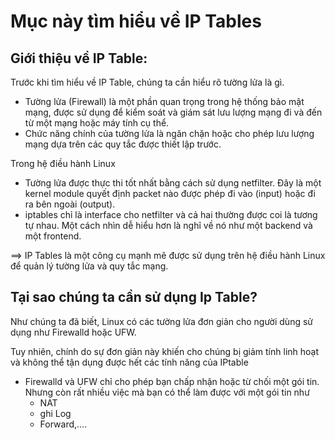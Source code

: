 # Mục này tìm hiểu về IP Tables

## Giới thiệu về IP Table:
Trước khi tìm hiểu về IP Table, chúng ta cần hiểu rõ tường lửa là gì.
- Tường lửa (Firewall) là một phần quan trọng trong hệ thống bảo mật mạng, được sử dụng để kiểm soát và giám sát lưu lượng mạng đi và đến từ một mạng hoặc máy tính cụ thể. 
- Chức năng chính của tường lửa là ngăn chặn hoặc cho phép lưu lượng mạng dựa trên các quy tắc được thiết lập trước.

Trong hệ điều hành Linux
- Tường lửa được thực thi tốt nhất bằng cách sử dụng netfilter. Đây là một kernel module quyết định packet nào được phép đi vào (input) hoặc đi ra bên ngoài (output).
- iptables chỉ là interface cho netfilter và cả hai thường được coi là tương tự nhau. Một cách nhìn dễ hiểu hơn là nghĩ về nó như một backend và một frontend.

==> IP Tables là một công cụ mạnh mẽ được sử dụng trên hệ điều hành Linux để quản lý tường lửa và quy tắc mạng. 

## Tại sao chúng ta cần sử dụng Ip Table?
Như chúng ta đã biết, Linux có các tường lửa đơn giản cho người dùng sử dụng như Firewalld hoặc UFW.

Tuy nhiên, chính do sự đơn giản này khiến cho chúng bị giảm tính linh hoạt và không thể tận dụng được hết các tính năng của IPtable
- Firewalld và UFW chỉ cho phép bạn chấp nhận hoặc từ chối một gói tin. Nhưng còn rất nhiều việc mà bạn có thể làm được với một gói tin như
  - NAT
  - ghi Log
  - Forward,....

